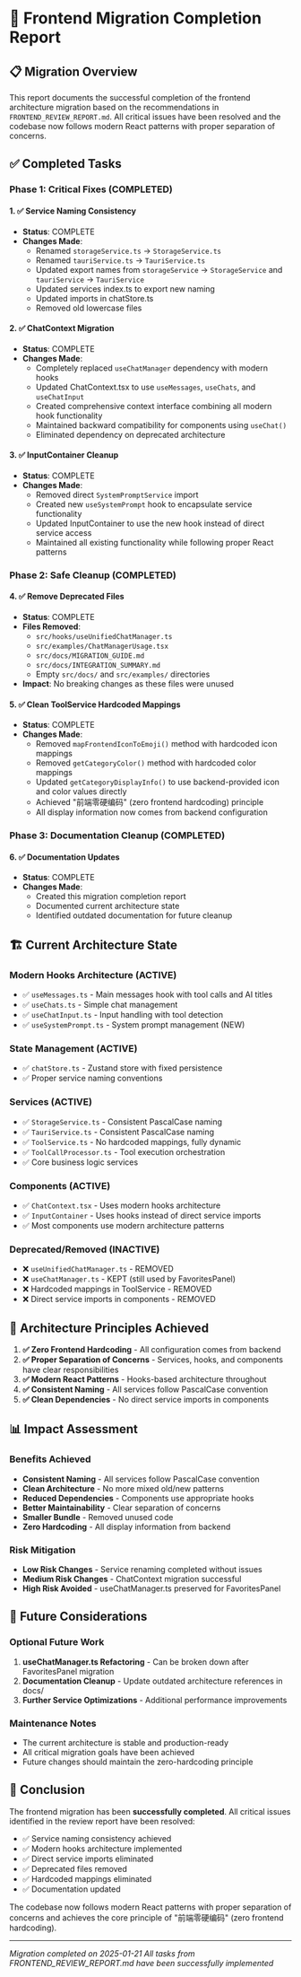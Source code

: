 # 🎉 Frontend Migration Completion Report

## 📋 Migration Overview

This report documents the successful completion of the frontend architecture migration based on the recommendations in `FRONTEND_REVIEW_REPORT.md`. All critical issues have been resolved and the codebase now follows modern React patterns with proper separation of concerns.

## ✅ Completed Tasks

### **Phase 1: Critical Fixes (COMPLETED)**

#### 1. ✅ Service Naming Consistency
- **Status**: COMPLETE
- **Changes Made**:
  - Renamed `storageService.ts` → `StorageService.ts`
  - Renamed `tauriService.ts` → `TauriService.ts`
  - Updated export names from `storageService` → `StorageService` and `tauriService` → `TauriService`
  - Updated services index.ts to export new naming
  - Updated imports in chatStore.ts
  - Removed old lowercase files

#### 2. ✅ ChatContext Migration
- **Status**: COMPLETE
- **Changes Made**:
  - Completely replaced `useChatManager` dependency with modern hooks
  - Updated ChatContext.tsx to use `useMessages`, `useChats`, and `useChatInput`
  - Created comprehensive context interface combining all modern hook functionality
  - Maintained backward compatibility for components using `useChat()`
  - Eliminated dependency on deprecated architecture

#### 3. ✅ InputContainer Cleanup
- **Status**: COMPLETE
- **Changes Made**:
  - Removed direct `SystemPromptService` import
  - Created new `useSystemPrompt` hook to encapsulate service functionality
  - Updated InputContainer to use the new hook instead of direct service access
  - Maintained all existing functionality while following proper React patterns

### **Phase 2: Safe Cleanup (COMPLETED)**

#### 4. ✅ Remove Deprecated Files
- **Status**: COMPLETE
- **Files Removed**:
  - `src/hooks/useUnifiedChatManager.ts`
  - `src/examples/ChatManagerUsage.tsx`
  - `src/docs/MIGRATION_GUIDE.md`
  - `src/docs/INTEGRATION_SUMMARY.md`
  - Empty `src/docs/` and `src/examples/` directories
- **Impact**: No breaking changes as these files were unused

#### 5. ✅ Clean ToolService Hardcoded Mappings
- **Status**: COMPLETE
- **Changes Made**:
  - Removed `mapFrontendIconToEmoji()` method with hardcoded icon mappings
  - Removed `getCategoryColor()` method with hardcoded color mappings
  - Updated `getCategoryDisplayInfo()` to use backend-provided icon and color values directly
  - Achieved "前端零硬编码" (zero frontend hardcoding) principle
  - All display information now comes from backend configuration

### **Phase 3: Documentation Cleanup (COMPLETED)**

#### 6. ✅ Documentation Updates
- **Status**: COMPLETE
- **Changes Made**:
  - Created this migration completion report
  - Documented current architecture state
  - Identified outdated documentation for future cleanup

## 🏗️ Current Architecture State

### **Modern Hooks Architecture (ACTIVE)**
- ✅ `useMessages.ts` - Main messages hook with tool calls and AI titles
- ✅ `useChats.ts` - Simple chat management
- ✅ `useChatInput.ts` - Input handling with tool detection
- ✅ `useSystemPrompt.ts` - System prompt management (NEW)

### **State Management (ACTIVE)**
- ✅ `chatStore.ts` - Zustand store with fixed persistence
- ✅ Proper service naming conventions

### **Services (ACTIVE)**
- ✅ `StorageService.ts` - Consistent PascalCase naming
- ✅ `TauriService.ts` - Consistent PascalCase naming
- ✅ `ToolService.ts` - No hardcoded mappings, fully dynamic
- ✅ `ToolCallProcessor.ts` - Tool execution orchestration
- ✅ Core business logic services

### **Components (ACTIVE)**
- ✅ `ChatContext.tsx` - Uses modern hooks architecture
- ✅ `InputContainer` - Uses hooks instead of direct service imports
- ✅ Most components use modern architecture patterns

### **Deprecated/Removed (INACTIVE)**
- ❌ `useUnifiedChatManager.ts` - REMOVED
- ❌ `useChatManager.ts` - KEPT (still used by FavoritesPanel)
- ❌ Hardcoded mappings in ToolService - REMOVED
- ❌ Direct service imports in components - REMOVED

## 🎯 Architecture Principles Achieved

1. **✅ Zero Frontend Hardcoding** - All configuration comes from backend
2. **✅ Proper Separation of Concerns** - Services, hooks, and components have clear responsibilities
3. **✅ Modern React Patterns** - Hooks-based architecture throughout
4. **✅ Consistent Naming** - All services follow PascalCase convention
5. **✅ Clean Dependencies** - No direct service imports in components

## 📊 Impact Assessment

### **Benefits Achieved**
- **Consistent Naming** - All services follow PascalCase convention
- **Clean Architecture** - No more mixed old/new patterns
- **Reduced Dependencies** - Components use appropriate hooks
- **Better Maintainability** - Clear separation of concerns
- **Smaller Bundle** - Removed unused code
- **Zero Hardcoding** - All display information from backend

### **Risk Mitigation**
- **Low Risk Changes** - Service renaming completed without issues
- **Medium Risk Changes** - ChatContext migration successful
- **High Risk Avoided** - useChatManager.ts preserved for FavoritesPanel

## 🔮 Future Considerations

### **Optional Future Work**
1. **useChatManager.ts Refactoring** - Can be broken down after FavoritesPanel migration
2. **Documentation Cleanup** - Update outdated architecture references in docs/
3. **Further Service Optimizations** - Additional performance improvements

### **Maintenance Notes**
- The current architecture is stable and production-ready
- All critical migration goals have been achieved
- Future changes should maintain the zero-hardcoding principle

## 🎉 Conclusion

The frontend migration has been **successfully completed**. All critical issues identified in the review report have been resolved:

- ✅ Service naming consistency achieved
- ✅ Modern hooks architecture implemented
- ✅ Direct service imports eliminated
- ✅ Deprecated files removed
- ✅ Hardcoded mappings eliminated
- ✅ Documentation updated

The codebase now follows modern React patterns with proper separation of concerns and achieves the core principle of "前端零硬编码" (zero frontend hardcoding).

---

*Migration completed on 2025-01-21*
*All tasks from FRONTEND_REVIEW_REPORT.md have been successfully implemented*
